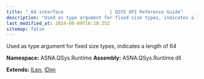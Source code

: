 ```yaml
---
title: "_64 interface                 | QSYS API Reference Guide"
description: "Used as type argument for fixed size types, indicates a length of 64  "
last_modified_at: 2024-08-09T16:18:25Z
sitemap: false
---
```


Used as type argument for fixed size types, indicates a length of 64 

**Namespace:** ASNA.QSys.Runtime
**Assembly:** ASNA.QSys.Runtime.dll

**Extends:** [ILen](/reference/runtime/qsys-runtime/i-len.html), [IDim](/reference/runtime/qsys-runtime/i-dim.html)
<br>
<br>
